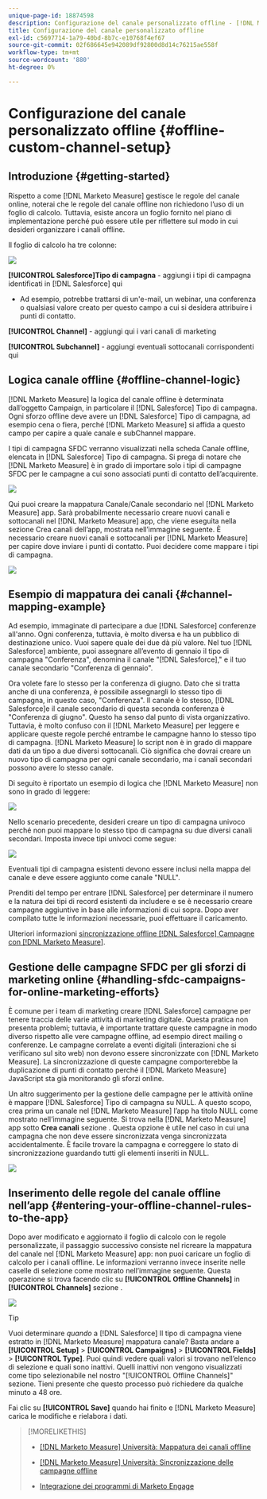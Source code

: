 ```yaml
---
unique-page-id: 18874598
description: Configurazione del canale personalizzato offline - [!DNL Marketo Measure] - Documentazione del prodotto
title: Configurazione del canale personalizzato offline
exl-id: c5697714-1a79-40bd-8b7c-e10768f4ef67
source-git-commit: 02f686645e942089df92800d8d14c76215ae558f
workflow-type: tm+mt
source-wordcount: '880'
ht-degree: 0%

---
```


# Configurazione del canale personalizzato offline {#offline-custom-channel-setup}

## Introduzione {#getting-started}

Rispetto a come [!DNL Marketo Measure] gestisce le regole del canale online, noterai che le regole del canale offline non richiedono l’uso di un foglio di calcolo. Tuttavia, esiste ancora un foglio fornito nel piano di implementazione perché può essere utile per riflettere sul modo in cui desideri organizzare i canali offline.

Il foglio di calcolo ha tre colonne:

![](assets/1-2.png)

**[!UICONTROL Salesforce]Tipo di campagna** - aggiungi i tipi di campagna identificati in [!DNL Salesforce] qui

* Ad esempio, potrebbe trattarsi di un&#39;e-mail, un webinar, una conferenza o qualsiasi valore creato per questo campo a cui si desidera attribuire i punti di contatto.

**[!UICONTROL Channel]** - aggiungi qui i vari canali di marketing

**[!UICONTROL Subchannel]** - aggiungi eventuali sottocanali corrispondenti qui

## Logica canale offline {#offline-channel-logic}

[!DNL Marketo Measure] la logica del canale offline è determinata dall’oggetto Campaign, in particolare il [!DNL Salesforce] Tipo di campagna. Ogni sforzo offline deve avere un [!DNL Salesforce] Tipo di campagna, ad esempio cena o fiera, perché [!DNL Marketo Measure] si affida a questo campo per capire a quale canale e subChannel mappare.

I tipi di campagna SFDC verranno visualizzati nella scheda Canale offline, elencata in [!DNL Salesforce] Tipo di campagna. Si prega di notare che [!DNL Marketo Measure] è in grado di importare solo i tipi di campagne SFDC per le campagne a cui sono associati punti di contatto dell’acquirente.

![](assets/2-2.png)

Qui puoi creare la mappatura Canale/Canale secondario nel [!DNL Marketo Measure] app. Sarà probabilmente necessario creare nuovi canali e sottocanali nel [!DNL Marketo Measure] app, che viene eseguita nella sezione Crea canali dell’app, mostrata nell’immagine seguente. È necessario creare nuovi canali e sottocanali per [!DNL Marketo Measure] per capire dove inviare i punti di contatto. Puoi decidere come mappare i tipi di campagna.

![](assets/3-2.png)

## Esempio di mappatura dei canali {#channel-mapping-example}

Ad esempio, immaginate di partecipare a due [!DNL Salesforce] conferenze all&#39;anno. Ogni conferenza, tuttavia, è molto diversa e ha un pubblico di destinazione unico. Vuoi sapere quale dei due dà più valore. Nel tuo [!DNL Salesforce] ambiente, puoi assegnare all’evento di gennaio il tipo di campagna &quot;Conferenza&quot;, denomina il canale &quot;[!DNL Salesforce],&quot; e il tuo canale secondario &quot;Conferenza di gennaio&quot;.

Ora volete fare lo stesso per la conferenza di giugno. Dato che si tratta anche di una conferenza, è possibile assegnargli lo stesso tipo di campagna, in questo caso, &quot;Conferenza&quot;. Il canale è lo stesso, [!DNL Salesforce]e il canale secondario di questa seconda conferenza è &quot;Conferenza di giugno&quot;. Questo ha senso dal punto di vista organizzativo. Tuttavia, è molto confuso con il [!DNL Marketo Measure] per leggere e applicare queste regole perché entrambe le campagne hanno lo stesso tipo di campagna. [!DNL Marketo Measure] lo script non è in grado di mappare dati da un tipo a due diversi sottocanali. Ciò significa che dovrai creare un nuovo tipo di campagna per ogni canale secondario, ma i canali secondari possono avere lo stesso canale.

Di seguito è riportato un esempio di logica che [!DNL Marketo Measure] non sono in grado di leggere:

![](assets/4-2.png)

Nello scenario precedente, desideri creare un tipo di campagna univoco perché non puoi mappare lo stesso tipo di campagna su due diversi canali secondari. Imposta invece tipi univoci come segue:

![](assets/5-2.png)

Eventuali tipi di campagna esistenti devono essere inclusi nella mappa del canale e deve essere aggiunto come canale &quot;NULL&quot;.

Prenditi del tempo per entrare [!DNL Salesforce] per determinare il numero e la natura dei tipi di record esistenti da includere e se è necessario creare campagne aggiuntive in base alle informazioni di cui sopra. Dopo aver compilato tutte le informazioni necessarie, puoi effettuare il caricamento.

Ulteriori informazioni [sincronizzazione offline [!DNL Salesforce] Campagne con [!DNL Marketo Measure]](/help/channel-tracking-and-setup/offline-channels/syncing-offline-campaigns.md).

## Gestione delle campagne SFDC per gli sforzi di marketing online {#handling-sfdc-campaigns-for-online-marketing-efforts}

È comune per i team di marketing creare [!DNL Salesforce] campagne per tenere traccia delle varie attività di marketing digitale. Questa pratica non presenta problemi; tuttavia, è importante trattare queste campagne in modo diverso rispetto alle vere campagne offline, ad esempio direct mailing o conferenze. Le campagne correlate a eventi digitali (interazioni che si verificano sul sito web) non devono essere sincronizzate con [!DNL Marketo Measure]. La sincronizzazione di queste campagne comporterebbe la duplicazione di punti di contatto perché il [!DNL Marketo Measure] JavaScript sta già monitorando gli sforzi online.

Un altro suggerimento per la gestione delle campagne per le attività online è mappare [!DNL Salesforce] Tipo di campagna su NULL. A questo scopo, crea prima un canale nel [!DNL Marketo Measure] l’app ha titolo NULL come mostrato nell’immagine seguente. Si trova nella [!DNL Marketo Measure] app sotto **Crea canali** sezione . Questa opzione è utile nel caso in cui una campagna che non deve essere sincronizzata venga sincronizzata accidentalmente. È facile trovare la campagna e correggere lo stato di sincronizzazione guardando tutti gli elementi inseriti in NULL.

![](assets/6-2.png)

## Inserimento delle regole del canale offline nell’app {#entering-your-offline-channel-rules-to-the-app}

Dopo aver modificato e aggiornato il foglio di calcolo con le regole personalizzate, il passaggio successivo consiste nel ricreare la mappatura del canale nel [!DNL Marketo Measure] app: non puoi caricare un foglio di calcolo per i canali offline. Le informazioni verranno invece inserite nelle caselle di selezione come mostrato nell’immagine seguente. Questa operazione si trova facendo clic su **[!UICONTROL Offline Channels]** in **[!UICONTROL Channels]** sezione .

![](assets/7-2.png)

>[!TIP]
>
>Vuoi determinare _quando_ a [!DNL Salesforce] Il tipo di campagna viene estratto in [!DNL Marketo Measure] mappatura canale? Basta andare a **[!UICONTROL Setup]** > **[!UICONTROL Campaigns]** > **[!UICONTROL Fields]** > **[!UICONTROL Type]**. Puoi quindi vedere quali valori si trovano nell’elenco di selezione e quali sono inattivi. Quelli inattivi non vengono visualizzati come tipo selezionabile nel nostro &quot;[!UICONTROL Offline Channels]&quot; sezione. Tieni presente che questo processo può richiedere da qualche minuto a 48 ore.

Fai clic su **[!UICONTROL Save]** quando hai finito e [!DNL Marketo Measure] carica le modifiche e rielabora i dati.

>[!MORELIKETHIS]
>
>* [[!DNL Marketo Measure] Università: Mappatura dei canali offline](https://universityonline.marketo.com/courses/bizible-fundamentals-channel-management/#/page/5c630eca34d9f0367662b77f)
>
>* [[!DNL Marketo Measure] Università: Sincronizzazione delle campagne offline](https://universityonline.marketo.com/courses/bizible-fundamentals-channel-management/#/page/5c63286e34d9f0367662b78b)
>
>* [Integrazione dei programmi di Marketo Engage](/help/marketo-measure-and-marketo/marketo-measure-integrations-with-marketo/marketo-engage-programs-integration.md#channel-mapping)

